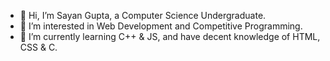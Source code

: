 - 👋 Hi, I’m Sayan Gupta, a Computer Science Undergraduate.
- 👀 I’m interested in Web Development and Competitive Programming.
- 🌱 I’m currently learning C++ & JS, and have decent knowledge of HTML, CSS & C.

<!---
Sayan-001/Sayan-001 is a ✨ special ✨ repository because its `README.md` (this file) appears on your GitHub profile.
You can click the Preview link to take a look at your changes.
--->
